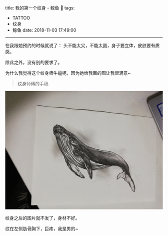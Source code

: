 title: 我的第一个纹身 - 鲸鱼 🐬
tags:
  - TATTOO
  - 纹身
  - 鲸鱼
date: 2018-11-03 17:49:00
---

在我跟她预约的时候就说了： 头不能太尖，不能太圆，身子要立体，皮肤要有质感。

除此之外，没有别的要求了。

为什么我觉得这个纹身师牛逼呢，因为她给我画的图让我很满意~

> 纹身师傅的手稿

![纹身师傅的手稿](../images/tattoo-whale.jpg)

纹身之后的图片就不发了，身材不好。

纹在左侧肋骨胸下，巨疼，我是男的~